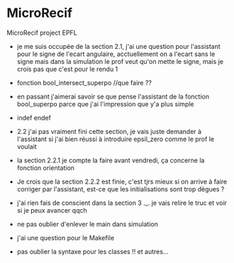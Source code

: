 # MicroRecif
MicroRecif project EPFL

- je me suis occupée de la section 2.1, j'ai une question pour l'assistant pour le signe de l'ecart angulaire, acctuellement on a l'ecart sans le signe mais dans la simulation le prof veut qu'on mette le signe, mais je crois pas que c'est pour le rendu 1

- fonction bool_intersect_superpo //que faire ??

- en passant j'aimerai savoir se que pense l'assistant de la fonction bool_superpo parce que j'ai l'impression que y'a plus simple

- indef endef

- 2.2 j'ai pas vraiment fini cette section, je vais juste demander à l'assistant si j'ai bien réussi à introduire epsil_zero comme le prof le voulait

- la section 2.2.1 je compte la faire avant vendredi, ça concerne la fonction orientation

- Je crois que la section 2.2.2 est finie, c'est tjrs mieux si on arrive à faire corriger par l'assistant, est-ce que les initialisations sont trop dègues ?

- j'ai rien fais de conscient dans la section 3 ._. je vais relire le truc et voir si je peux avancer qqch

- ne pas oublier d'enlever le main dans simulation
- j'ai une question pour le Makefile

- pas oublier la syntaxe pour les classes !! et autres...


